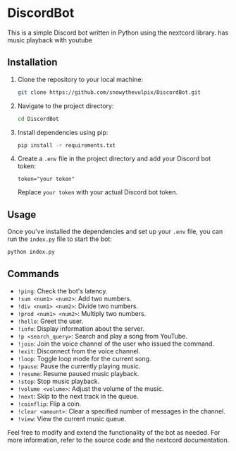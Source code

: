 # DiscordBot

This is a simple Discord bot written in Python using the nextcord library. has music playback with youtube

## Installation

1. Clone the repository to your local machine:

   ```bash
   git clone https://github.com/snowythevulpix/DiscordBot.git
   ```

2. Navigate to the project directory:

   ```bash
   cd DiscordBot
   ```

3. Install dependencies using pip:

   ```bash
   pip install -r requirements.txt
   ```

4. Create a `.env` file in the project directory and add your Discord bot token:

   ```
   token="your token"
   ```

   Replace `your token` with your actual Discord bot token.

## Usage

Once you've installed the dependencies and set up your `.env` file, you can run the `index.py` file to start the bot:

```bash
python index.py
```

## Commands

- `!ping`: Check the bot's latency.
- `!sum <num1> <num2>`: Add two numbers.
- `!div <num1> <num2>`: Divide two numbers.
- `!prod <num1> <num2>`: Multiply two numbers.
- `!hello`: Greet the user.
- `!info`: Display information about the server.
- `!p <search_query>`: Search and play a song from YouTube.
- `!join`: Join the voice channel of the user who issued the command.
- `!exit`: Disconnect from the voice channel.
- `!loop`: Toggle loop mode for the current song.
- `!pause`: Pause the currently playing music.
- `!resume`: Resume paused music playback.
- `!stop`: Stop music playback.
- `!volume <volume>`: Adjust the volume of the music.
- `!next`: Skip to the next track in the queue.
- `!coinflip`: Flip a coin.
- `!clear <amount>`: Clear a specified number of messages in the channel.
- `!view`: View the current music queue.

Feel free to modify and extend the functionality of the bot as needed. For more information, refer to the source code and the nextcord documentation.
